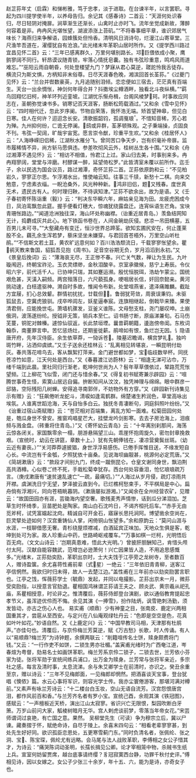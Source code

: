 <!-- { "loadSidebar": true } -->
赵芷荪年丈（启霖）和悌彬雅，笃于忠孝，淡于进取。在台谏半年，以言罢职。寻起为四川提学使半年，以养母告归。余记其《感春诗》二首云：“天涯何处识春归，尽日轻阴对掩扉。涧草渐生还渐长，山禽时止亦时飞。流年坐觉成新故，薄醉何容着是非。冉冉风光堪怅望，湖波添涨上苔矶。”“不将春事细平章，谁识郊居气味长？海燕归来争解语，园蜂簇处但怜香。清明风日消诗句，烂漫江山寄草堂。三尺渔竿吾道在，濯缨犹自有沧浪。”此光绪末年革职山居时所作。又《提学西川路过宜昌见怀二首》云：“三年已感离群久，万里何堪别路长。邛巨偎依成小聚，鹰鹯寥阔不同行。轩昂谟议随青锁，牢落心情抚皂囊。独有韦弦珍重意，鸣鸡风雨道难忘。”“巫阳云雨自朝昏，何处登楼望九门？梦寐从君心莫逆，蹉跎怜我舌徒存。横流只为斯文惧，方柄知非末俗尊。日尽天涯春色晚，湘滨回首长荃荪。”《过夔门见怀》云：“兰台并辔数豪英，九月追随别泪倾。恋恋便如三宿去，茫茫真有百端生。天台一出余惆怅，神剑何年得合并？抖擞埃尘樽酒畔，独看北斗夜纵横。”“羁鸟回翔忆旧柯，神羊环列近銮坡。江湖忧乐惭舟楫，台阁风棱梦珂。时事故应同志在，圣朝弥觉谏书多。销寒记否天涯客，肠断松筠载酒过。”又和余《雪中见怀》云：“四时相代迁，忽此岁序阑。节物自荣落，我怀浩无端。矫首望神皋，但见白日寒。佳人在何许？迢迢念长安。清歌振韶钧，孤调戛琅。不惜知音稀，芳心若为殚。九州抑何纷，ㄈ诡无停澜。鸱或异群，荃茅顿殊观。之子秉端操，贞固良不刊。韦弦一契阔，旷哉宇宙宽。愿言崇令猷，珍重平生欢。”又和余《桂居怀人》云：“人海峥嵘旧侣稀，江湖秋水雁分飞。曾同苦口争天步，岂有织毫补帝扉。监市履稀情不异，尚方斩马愿俱违。参差吹彻风云外，桂树丛生各十围。”又和余《舟过湘潭不遇见怀》云：“相访不相值，怜君江上过。家山归去美，时事别来多。冉冉翔寥阔，堂堂与淬磨。村醪谋一醉，延望倚松罗。”此皆清室未覆以前所作。迄壬子，余以民选为国会议员，路过湘潭，奇怀芷荪二首。芷荪依原韵和云：“不见柏岩久，寥寥正尔思。乍浮湘水出，惟使岫云知。往事三千牍，新愁十二棋。向来交勉意，宁虑素衣缁。一睨沧桑外，风光种种新。鸿非旧侣，题又残春。度世真无术，遗民古有人。何时理归鞅，不待讽知津。”芷荪不欲余出，故为是语。又《壬子春初寄怀陈诣重（毅）》云：“判决东华瞬六年，麻姑亲见海为田。龙疲虎困成今日，凤泊鸾飘忽此筵。握手便看灯穗大，惊魂犹绕露盘迁。连宵纵语生芒角。宝块青珊怅路边。”“闻道沧洲独往深，海山环处称幽襟。（诒重近居青岛。）羡鱼结网知无计，捣麝成灰共此心。地下铁函书卷在，人间金碗劫灰侵。悲凉一吊田横墓，五百男儿未可寻。”“大壑藏舟有变迁，恒沙世界总蹄荃。欲知玄圃尻安在，何止蓬莱股不全。藕孔余生浑若梦，藜床坚坐未嫌穿。与君回首苍梧外，万里空山听杜鹃。”“不信斯文若土苴，黄农旷远意何如？百川浩浩颓流日，千载寥寥怅望余。瞿鹆天教来鲁国，貂狐吾见抱《周书》。足音空谷期无负，岁月滔滔到永初。”又《景皇后挽词》云：“薄海哀无尽，王正惨不春。兴亡关气数，禅让为生民。九叶璇闱迥，终朝宝祚沦。玉衣灵缥缈，金秋泪酸辛。京室承徽候，慈宁上寿辰。令仪昭六宇，前代活千人。已协坤只瑞，其如蹇运濒。殷忧恒脱珥，浩劫乍蒙尘。国统艰危甚，天潢入嗣频。两宫殂落日，六尺藐孤身。哽咽居长信，奸回奈懿亲。黄河挑动速，白桔遣驱神。溯自时多故，惟闻令布新。处堂喧燕雀，遣泽痛雎麟。截趾方宜屦，扪心总效颦。群情初扰扰，廿载但。鲁弱犹苛敛，周衰误秉钧。未驱狐鼠去，空冀虎狼驯。戌卒哗闾左，妖星逼奉宸。连旗相继起，倒戟毕来臻。果使清君侧，应能挽世屯。萧墙机骤发，豆釜义谁陈。文母愁支柱，尧门屡叹呻。土崩俄洞，波荡遂纷纶。授钺非无策，销兵本至仁。诏书肠寸断，原庙涕兼旬。石马伤芜蔓，铜驼对棘榛。遽惊仙驭返，长此禁垣堙。曩昔羁朝籍，逶迤傍帝闺。东枚词翰忝，南董罪言申。苦忆惩炀灶，还期鉴徙薪。鹃啼如有恨，鱼烂岂无因。讠隐语唐开府，先年汉侍臣。余生依草莽，一恸诉苍。陵墓迟瞻谒，横宫梦礼。独吟斑竹畔，沾洒仰虞嫔。”又壬子送余还桂林云：“乱离相见转堪哀，一瞬昆明付劫灰。春共落花啼鸟去，客从飘絮打萍来。金门避世都如梦，宝临歧数举杯。同抚苍凉竹如意，江天何处是西台。”又《春暮渡江访蔚林》云：“相逢无涕可沾巾，万绪千端到此晨。里社同归行渐老，乾坤何世尚为人？髫年草草偎依过，辇路荒荒怅望频。江上柳花飞似雪，闭门还与惜余春。”又《得复初书赋寄兼示辟园》云：“喧腾世事奇生怪，索寞山居远自偏。拚断知间从汶汶，独凭神理与绵绵。眼中群彦一邱貉，空际残阳几树蝉。安得追寻南郭伴，不妨物外有方穿。”又《辟园新刊诗集见示有赠》云：“狂飙倦听龙蛇斗，清唳如逢鸾鹤群。绵楚诸生矜润色，草堂高咏出埃氛。人谁离世蹈沧海，天与自怡多白云。独抚冬青凄断句，洞庭斜照叶纷纷。”又《诒重过宿山斋赋赠》云：“苍茫相对百端集，离乱方知一面难。松菊田园何处是，匏瓜身世不曾安。推窗鸡唱星芒大，挂壁龙吟剑影寒。去去子房沧海上，泪痕频与溅金盘。（砖重将住青岛。）”又《寄怀幼云青岛》云：“十年离别刹那间，海荡云惊各闭关。家国飘零余一榻，朋游悬隔望三山。乖崖怀抱周旋久，密勿封章挽救艰。（宣统时，幼云在讲筵，章数十上。）犹有先朝俸钱在，凄凉营奠鬓丝斑。（幼云近有妻丧。）”“关河莽莽遽披猖，身世浮浮易感伤。已倦手挥惟目送，不缘发短自心长。中流岂有千金瓠，夕照犹依十亩桑。见说海坝幽靓甚，桃源何必定荒唐。”又《简胡漱唐》云：“款段才间别九门，终成一蹴倒昆仑。仓皇文谢同身世，飘泊荆高共酒樽。心似卷ご终不死，手栽松菊幸犹存。西台何处容垂泪，怆忆琅琅疏万言。（庚戌漱唐有“速贫速乱速亡”一疏，最痛切。）”“人海过从岁月侵，疏灯凉雨共开襟。虞渊洗日宁无望，梦泽披云直到今。已烂樵柯愁束手，不平棋局是中心。扁舟倘有浮湘兴，同向苍梧眺暮阴。（漱唐屡拟游湘。）”又闻余在全州经营农矿，见赠云：“故国田园亦有涯，芸锄海内望空奢。歌残麦秀声情惨，话到瓜分涕泪加。芝草生时怀绮季，豆苗肥处是陶家。南山白石沈吟日，不谒齐桓托后车。”“赤手无由觅斧柯，试凭富媪起沈疴。精诚自可开金石，寤寐长思托涧阿。博望凿余空尚在，巨灵擘处迹如何？汉宫重铸仙人掌，闲倚铜山怅望多。”余和原韵云：“莫问山涯与水涯，一枝聊借愿无奢。青杉绕屋烦襟减，白酒延宾正味加。天地众生俱是客，乾坤到处可为家。故人珍重山中药，世路崎岖戒覆车。”“万事如棋一烂柯，光明悟后百无疴。（文文山诗云：‘岂期真患难，悟此大光明。’）曾披肝胆酬知己，肯惜头颅付太阿。汉献自能容魏武，范增岂必逊萧何！兴亡因果皆人造，不用追思感慨多。”光绪末，芷荪劾奕劻，革职出京时，士大夫饯于江亭旁之龙树寺，至者数百人，赠诗盈箧。余尤喜蒋性甫前辈（式星）一绝云：“三年依旧青青柳，送客江亭信惘然。我欲归时归未得，故人一去楚江边。”盖性甫在三年前亦以劾奕劻罢言职也。江亭之饯，恽薇荪学士（毓鼎）发起，并同以电撮影。芷荪出京未一月，微荪受奕劻指，以授意言官劾退。瞿相国鸿袜谓芷荪请王夫之、顾炎武、黄宗羲从祀孔庙，系瞿相授意，时论非之。惟清覆后，薇荪侍郎登台演剧，欲以通俗教育提起忠孝节义，虽浑迹优伶而不悔。余见其演《一捧雪》，扮作陆炳，讽雪艳刺汤勤，须发皆动，亦古之伤心人也。
易实甫（顺鼎）少有神童之目，张南皮、鹿定兴两相国重其才，尝扈从至西安。与定兴在八仙庵观绿牡丹云：“色即是空空是色，花真如叶叶如花。”妙语自然。又《上鹿定兴》云：“中国早教司马相，天津那有杜鹃声。”亦佳句也。清覆后，与京伶梅兰芳莫逆，赋《万古愁》长歌，时人传诵。有人以“易顺鼎?梅兰芳”为诗钟题，余撰两联云：“削籍喧传名士饼，赎身颇费将门钱。”又云：“一行作吏不如饼，二锁生男亦壮楣。”盖寅甫光绪时为广西奄江道，岑春煊为粤督，劾易名士如画饼革职。梅兰芳系京伶二锁子，二锁去世，兰芳依小芬家为徒。张将军勋于宣统间练兵浦口，出万金为赎身。兰芳常与张将军亲近，多宗社之感。每言及清时事，太息流涕。余与朱艾卿学士在前清时，亦识之。癸丑余重至京，赠以诗云：“三年不见梅郎面，一见梅郎却惘然。把酒喜谈天宝事，登台犹唱《懊侬》篇。水云心事将军识，则容光学士传。我亦尘寰倦游客，那堪河满对樽前。”又素声有咏兰芳诗云：“十二楼台白玉妆，空山无语自流芳。汉宫怨恨唐宫泪，都作风前百和香。”与兰芳齐名者有罗小宝。宣统己酉，余观其演《铁冠图》，感赋云：“一声檀板近天桥，演出江山太寂寥。省识兴亡无限恨，梨园吹断白牙箫。万岁山前问大家，觚棱树暗月无华。宫人剌虎谈前梦，零落当年帝女花。”宋芸师谓词过哀艳，有亡国之意。果然。
吴柳堂先生（可读）争为穆宗立后，冀以尸谏。藏奏摺于怀，赋绝命诗，自尽于陵上。余喜末四句云：“相看老辈寥寥甚，到处先生好好同。欲识孤臣恋恩处，五更寒雪蓟门东。”同时负清名者，张佩纶、张之洞、宝、陈宝琛，佩纶尤有远略。会马尾与法人战败革职，李傅相之女公子惜其才，为诗云：“痛哭陈词动圣明，长孺长揖见公卿。论才宰相笼中物，杀贼书生纸上兵。宣室何妨留贾席，越台底事请终缨？豸冠寂寞西台静，功罪千秋付史评。”傅相见诗，因以女嫁之。女公子少张三十余岁，年十五、六，能为是诗，亦奇女子也。
